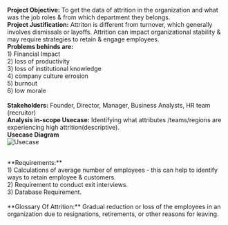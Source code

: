 **Project Objective:** 
                 To get the data of attrition in the organization and what was the job roles & from which department they belongs.
<br>
**Project Justification:** 
                 Attriton is different from turnover, which generally involves dismissals or layoffs. Attrition can impact organizational stability & may 
                 require strategies to retain & engage employees. 
<br> 
**Problems behinds are:** <br>
                    1) Financial Impact<br>
                    2) loss of productivity<br>
                    3) loss of institutional knowledge<br> 
                    4) company culture errosion<br>
                    5) burnout<br>
                    6) low morale<br>
<br>
**Stakeholders:** 
              Founder, Director, Manager, Business Analysts, HR team (recruitor)
<br>
**Analysis in-scope Usecase:** 
              Identifying what attributes /teams/regions are experiencing high attrition(descriptive).
<br>
**Usecase Diagram**<br>
![Usecase](https://github.com/user-attachments/assets/4acc887f-3a79-45d3-bd51-7e3ed0cfdf21)

<br>
**Requirements:**<br>
              1) Calculations of average number of employees - this can help to identify ways to retain employee & customers.<br>
              2) Requirement to conduct exit interviews.<br>
              3) Database Requirement.<br>
              <br>
**Glossary Of Attrition:** 
              Gradual reduction or loss of the employees in an organization due to resignations, retirements, or other reasons for leaving.


